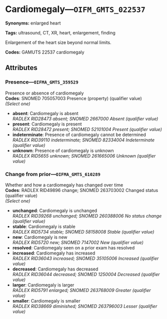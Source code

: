 # Cardiomegaly—`OIFM_GMTS_022537`

**Synonyms:** enlarged heart

**Tags:** ultrasound, CT, XR, heart, enlargement, finding

Enlargement of the heart size beyond normal limits.

**Codes:** GAMUTS 22537 cardiomegaly

## Attributes

### Presence—`OIFMA_GMTS_359529`

Presence or absence of cardiomegaly  
**Codes**: SNOMED 705057003 Presence (property) (qualifier value)  
*(Select one)*

- **absent**: Cardiomegaly is absent  
_RADLEX RID28473 absent; SNOMED 2667000 Absent (qualifier value)_
- **present**: Cardiomegaly is present  
_RADLEX RID28472 present; SNOMED 52101004 Present (qualifier value)_
- **indeterminate**: Presence of cardiomegaly cannot be determined  
_RADLEX RID39110 indeterminate; SNOMED 82334004 Indeterminate (qualifier value)_
- **unknown**: Presence of cardiomegaly is unknown  
_RADLEX RID5655 unknown; SNOMED 261665006 Unknown (qualifier value)_

### Change from prior—`OIFMA_GMTS_610289`

Whether and how a cardiomegaly has changed over time  
**Codes**: RADLEX RID49896 change; SNOMED 263703002 Changed status (qualifier value)  
*(Select one)*

- **unchanged**: Cardiomegaly is unchanged  
_RADLEX RID39268 unchanged; SNOMED 260388006 No status change (qualifier value)_
- **stable**: Cardiomegaly is stable  
_RADLEX RID5734 stable; SNOMED 58158008 Stable (qualifier value)_
- **new**: Cardiomegaly is new  
_RADLEX RID5720 new; SNOMED 7147002 New (qualifier value)_
- **resolved**: Cardiomegaly seen on a prior exam has resolved  
- **increased**: Cardiomegaly has increased  
_RADLEX RID36043 increased; SNOMED 35105006 Increased (qualifier value)_
- **decreased**: Cardiomegaly has decreased  
_RADLEX RID36044 decreased; SNOMED 1250004 Decreased (qualifier value)_
- **larger**: Cardiomegaly is larger  
_RADLEX RID5791 enlarged; SNOMED 263768009 Greater (qualifier value)_
- **smaller**: Cardiomegaly is smaller  
_RADLEX RID38669 diminished; SNOMED 263796003 Lesser (qualifier value)_
